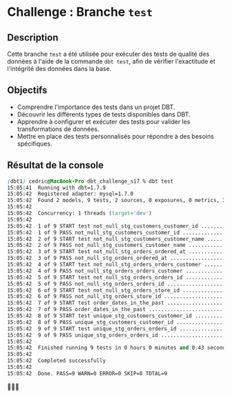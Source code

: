 # Challenge : Branche `test`

## Description
Cette branche `test` a été utilisée pour exécuter des tests de qualité des données à l'aide de la commande `dbt test`, afin de vérifier l'exactitude et l'intégrité des données dans la base.

## Objectifs

- Comprendre l'importance des tests dans un projet DBT.
- Découvrir les différents types de tests disponibles dans DBT.
- Apprendre à configurer et exécuter des tests pour valider les transformations de données.
- Mettre en place des tests personnalisés pour répondre à des besoins spécifiques.

## Résultat de la console

```css
(dbt1) cedric@MacBook-Pro dbt_challenge_s17 % dbt test
15:05:41  Running with dbt=1.7.9
15:05:42  Registered adapter: mysql=1.7.0
15:05:42  Found 2 models, 9 tests, 2 sources, 0 exposures, 0 metrics, 375 macros, 0 groups, 0 semantic models
15:05:42  
15:05:42  Concurrency: 1 threads (target='dev')
15:05:42  
15:05:42  1 of 9 START test not_null_stg_customers_customer_id ........................... [RUN]
15:05:42  1 of 9 PASS not_null_stg_customers_customer_id ................................. [PASS in 0.04s]
15:05:42  2 of 9 START test not_null_stg_customers_customer_name ......................... [RUN]
15:05:42  2 of 9 PASS not_null_stg_customers_customer_name ............................... [PASS in 0.02s]
15:05:42  3 of 9 START test not_null_stg_orders_ordered_at ............................... [RUN]
15:05:42  3 of 9 PASS not_null_stg_orders_ordered_at ..................................... [PASS in 0.05s]
15:05:42  4 of 9 START test not_null_stg_orders_orders_customer .......................... [RUN]
15:05:42  4 of 9 PASS not_null_stg_orders_orders_customer ................................ [PASS in 0.03s]
15:05:42  5 of 9 START test not_null_stg_orders_orders_id ................................ [RUN]
15:05:42  5 of 9 PASS not_null_stg_orders_orders_id ...................................... [PASS in 0.03s]
15:05:42  6 of 9 START test not_null_stg_orders_store_id ................................. [RUN]
15:05:42  6 of 9 PASS not_null_stg_orders_store_id ....................................... [PASS in 0.03s]
15:05:42  7 of 9 START test order_dates_in_the_past ...................................... [RUN]
15:05:42  7 of 9 PASS order_dates_in_the_past ............................................ [PASS in 0.04s]
15:05:42  8 of 9 START test unique_stg_customers_customer_id ............................. [RUN]
15:05:42  8 of 9 PASS unique_stg_customers_customer_id ................................... [PASS in 0.02s]
15:05:42  9 of 9 START test unique_stg_orders_orders_id .................................. [RUN]
15:05:42  9 of 9 PASS unique_stg_orders_orders_id ........................................ [PASS in 0.08s]
15:05:42  
15:05:42  Finished running 9 tests in 0 hours 0 minutes and 0.43 seconds (0.43s).
15:05:42  
15:05:42  Completed successfully
15:05:42  
15:05:42  Done. PASS=9 WARN=0 ERROR=0 SKIP=0 TOTAL=9
```

🎉🎉🎉

